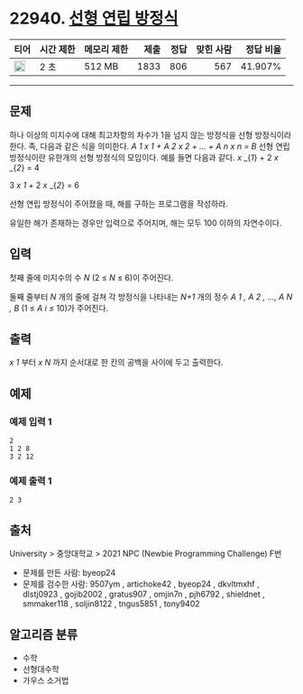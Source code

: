 # 22940. [선형 연립 방정식](https://www.acmicpc.net/problem/22940)

| 티어 | 시간 제한 | 메모리 제한 | 제출 | 정답 | 맞힌 사람 | 정답 비율 |
|---|---|---|---:|---:|---:|---:|
| <img src="https://static.solved.ac/tier_small/16.svg" width="20px" /> | 2 초 | 512 MB | 1833 | 806 | 567 | 41.907% |

---

## 문제

하나 이상의 미지수에 대해 최고차항의 차수가 1을 넘지 않는 방정식을 선형 방정식이라 한다. 족, 다음과 같은 식을 의미한다. *A 1 x 1 + A 2 x 2 + ... + A n x n = B* 선형 연립 방정식이란 유한개의 선형 방정식의 모임이다. 예를 들면 다음과 같다. *x* _{*1*} + 2 *x* _{*2*} = 4

3 *x 1 +* 2 *x* _{*2*} = 6

선형 연립 방정식이 주어졌을 때, 해를 구하는 프로그램을 작성하라.

유일한 해가 존재하는 경우만 입력으로 주어지며, 해는 모두 100 이하의 자연수이다.

## 입력

첫째 줄에 미지수의 수  *N* (2 ≤  *N* ≤ 6)이 주어진다.

둘째 줄부터  *N* 개의 줄에 걸쳐 각 방정식을 나타내는  *N+1* 개의 정수  *A 1 , A 2 , ..., A N , B*  (1 ≤  *A i ≤* 10)가 주어진다.

## 출력

*x 1* 부터  *x N* 까지 순서대로 한 칸의 공백을 사이에 두고 출력한다.

## 예제

### 예제 입력 1

```
2
1 2 8
3 2 12
```

### 예제 출력 1

```
2 3
```

## 출처

University
\> 
중앙대학교
\> 
2021 NPC (Newbie Programming Challenge)
F번

- 문제를 만든 사람: byeop24
- 문제를 검수한 사람: 9507ym , artichoke42 , byeop24 , dkvltmxhf , dlstj0923 , gojib2002 , gratus907 , omjin7n , pjh6792 , shieldnet , smmaker118 , soljin8122 , tngus5851 , tony9402

## 알고리즘 분류

- 수학
- 선형대수학
- 가우스 소거법

